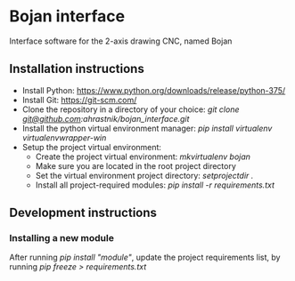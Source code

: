 # Bojan interface
Interface software for the 2-axis drawing CNC, named Bojan

## Installation instructions
- Install Python: https://www.python.org/downloads/release/python-375/
- Install Git: https://git-scm.com/
- Clone the repository in a directory of your choice: *git clone git@github.com:ahrastnik/bojan_interface.git*
- Install the python virtual environment manager: *pip install virtualenv virtualenvwrapper-win*
- Setup the project virtual environment:
    - Create the project virtual environment: *mkvirtualenv bojan*
    - Make sure you are located in the root project directory
    - Set the virtual environment project directory: *setprojectdir .*
    - Install all project-required modules: *pip install -r requirements.txt*

## Development instructions
### Installing a new module
After running *pip install "module"*, update the project requirements list, by running *pip freeze > requirements.txt*
